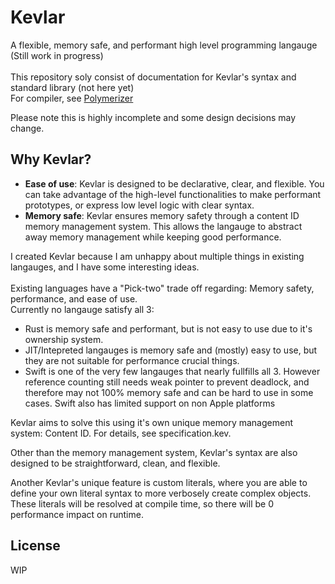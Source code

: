 # Kevlar
A flexible, memory safe, and performant high level programming langauge \
(Still work in progress) \
\
This repository soly consist of documentation for Kevlar's syntax and standard library (not here yet) \
For compiler, see [Polymerizer](https://github.com/BlackFuffey/Polymerizer)

Please note this is highly incomplete and some design decisions may change.

## Why Kevlar?
 - **Ease of use**: Kevlar is designed to be declarative, clear, and flexible. You can take advantage of the high-level
                    functionalities to make performant prototypes, or express low level logic with clear syntax.  
 - **Memory safe**: Kevlar ensures memory safety through a content ID memory management system. This allows the langauge to
                    abstract away memory management while keeping good performance.

I created Kevlar because I am unhappy about multiple things in existing langauges, and I have some interesting ideas. \
\
Existing languages have a "Pick-two" trade off regarding: Memory safety, performance, and ease of use. \
Currently no langauge satisfy all 3: 
- Rust is memory safe and performant, but is not easy to use due to it's ownership system.
- JIT/Intepreted langauges is memory safe and (mostly) easy to use, but they are not suitable for performance crucial things. 
- Swift is one of the very few langauges that nearly fullfills all 3. However reference counting still needs weak pointer to prevent deadlock, and therefore may not 100% memory safe and can be hard to use in some cases. Swift also has limited support on non Apple platforms

Kevlar aims to solve this using it's own unique memory management system: Content ID. For details, see specification.kev.

Other than the memory management system, Kevlar's syntax are also designed to be straightforward, clean, and flexible. 

Another Kevlar's unique feature is custom literals, where you are able to define your own literal syntax to more verbosely create complex objects. These literals will be resolved at compile time, so there will be 0 performance impact on runtime.

## License
WIP
